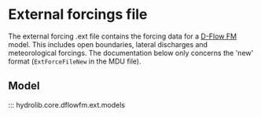 # External forcings file
The external forcing .ext file contains the forcing data for a [D-Flow FM](glossary.md#d-flow-fm) model.
This includes open boundaries, lateral discharges and meteorological forcings.
The documentation below only concerns the 'new' format (`ExtForceFileNew` in the MDU file).

## Model
::: hydrolib.core.dflowfm.ext.models